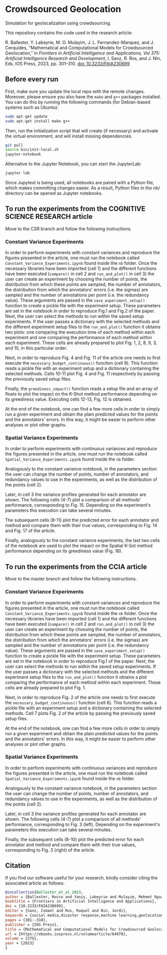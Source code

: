 # Crowdsourced Geolocation
Simulation for geolocalization using crowdsourcing.

This repository contains the code used in the research article:

R. Ballester, Y. Labeyrie, M. O. Mulayim, J. L. Fernandez-Marquez, and J. Cerquides, “Mathematical and Computational Models for Crowdsourced Geolocation,” in _Frontiers in Artificial Intelligence and Applications, Vol 375: Artificial Intelligence Research and Development_, I. Sanz, R. Ros, and J. Nin, Eds. IOS Press, 2023, pp. 301–310. [doi: 10.3233/FAIA230699](https://doi.org/10.3233/FAIA230699)

## Before every run
First, make sure you update the local repo with the remote changes. 
Moreover, please ensure you also have the `make` and `g++` packages installed. You can do this by running the following commands (for Debian-based systems such as Ubuntu):

```bash
sudo apt-get update
sudo apt-get install make g++
```

Then, run the initialization script that will create (if necessary) and activate the virtual environment, and will install missing dependencies.

```bash
git pull
source bin/init-local.sh
jupyter-notebook
```

Alternative to the Jupyter Notebook, you can start the JupyterLab: 

```bash
jupyter lab
```
Since Jupytext is being used, all notebooks are paired with a Python file, which makes committing changes easier. As a result, Python files in the nb/ directory can be opened as Jupyter notebooks.

## To run the experiments from the COGNITIVE SCIENCE RESEARCH article
Move to the CSR branch and follow the following instructions.

### Constant Variance Experiments
In order to perform experiments with constant variances and reproduce the figures presented in the article, one must run the notebook called `Constant_Variance_Experiments.ipynb` found inside the `nb` folder. 
Once the necessary libraries have been imported (cell 1) and the different functions have been executed (`compare()` in cell 2 and `run_and_plot()` in cell 3) the user can create an experiment by choosing the number of points, the distribution from which these points are sampled, the number of annotators, the distribution from which the annotators' errors (i.e. the sigmas) are sampled and the number of annotations per point (i.e. the redundancy value). These arguments are passed in the `save_experiment_setup()` function to create a pickle file with the experiment setup. These parameters are set in the notebook in order to reproduce Fig.1 and Fig.2 of the paper.
Next, the user can select the methods to run within the saved setup experiments. If the user passes a dictionary with the selected methods and the different experiment setup files to the `run_and_plot()` function it obtains two plots: one comparing the execution time of each method within each experiment and one comparing the performance of each method within each experiment.
These cells are already prepared to plot Fig. 1, 2, 8, 9, 3, and 10, in this particular order.

Next, in order to reproduce Fig. 4 and Fig. 11 of the article one needs to first execute the `necessary_budget_continuous()` function (cell 9). This function reads a pickle file with an experiment setup and a dictionary containing the selected methods. Cells 10-11 plot Fig. 4 and Fig. 11 respectively by passing the previously saved setup files.

Finally, the `greediness_impact()` function reads a setup file and an array of floats to plot the impact on the K-Shot method performance depending on its greediness value. Executing cells 12-13, Fig. 12 is obtained.

At the end of the notebook, one can find a few more cells in order to simply run a given experiment and obtain the plain predicted values for the points and the annotators' errors. In this way, it might be easier to perform other analyses or plot other graphs.

### Spatial Variance Experiments
In order to perform experiments with continuous variances and reproduce the figures presented in the article, one must run the notebook called `Spatial_Variance_Experiments.ipynb` found inside the `nb` folder. 

Analogously to the constant variance notebook, in the parameters section the user can change the number of points, number of annotators, and redundancy values to use in the experiments, as well as the distribution of the points (cell 2).

Later, in cell 3 the variance profiles generated for each annotator are shown.
The following cells (4-7) plot a comparison of all methods' performance, corresponding to Fig. 15. Depending on the experiment's parameters this execution can take several minutes.

The subsequent cells (8-11) plot the predicted error for each annotator and method and compare them with their true values, corresponding to Fig. 14 and Fig. 17 of the article.

Finally, analogously to the constant variance experiments, the last two cells of the notebook are used to plot the impact on the Spatial K-Sot method performance depending on its greediness value (Fig. 16).


## To run the experiments from the CCIA article
Move to the master branch and follow the following instructions.

### Constant Variance Experiments
In order to perform experiments with constant variances and reproduce the figures presented in the article, one must run the notebook called `Constant_Variance_Experiments.ipynb` found inside the `nb` folder. 
Once the necessary libraries have been imported (cell 1) and the different functions have been executed (`compare()` in cell 2 and `run_and_plot()` in cell 3) the user can create an experiment by choosing the number of points, the distribution from which these points are sampled, the number of annotators, the distribution from which the annotators' errors (i.e. the sigmas) are sampled and the number of annotations per point (i.e. the redundancy value). These arguments are passed in the `save_experiment_setup()` function to create a pickle file with the experiment setup. These parameters are set in the notebook in order to reproduce Fig.1 of the paper.
Next, the user can select the methods to run within the saved setup experiments. If the user passes a dictionary with the selected methods and the different experiment setup files to the `run_and_plot()` function it obtains a plot comparing the performance of each method within each experiment.
These cells are already prepared to plot Fig. 1.

Next, in order to reproduce Fig. 2 of the article one needs to first execute the `necessary_budget_continuous()` function (cell 6). This function reads a pickle file with an experiment setup and a dictionary containing the selected methods. Cell 7 plots Fig. 2 of the article by passing the previously saved setup files.

At the end of the notebook, one can find a few more cells in order to simply run a given experiment and obtain the plain predicted values for the points and the annotators' errors. In this way, it might be easier to perform other analyses or plot other graphs.


### Spatial Variance Experiments
In order to perform experiments with continuous variances and reproduce the figures presented in the article, one must run the notebook called `Spatial_Variance_Experiments.ipynb` found inside the `nb` folder. 

Analogously to the constant variance notebook, in the parameters section the user can change the number of points, number of annotators, and redundancy values to use in the experiments, as well as the distribution of the points (cell 2).

Later, in cell 3 the variance profiles generated for each annotator are shown.
The following cells (4-7) plot a comparison of all methods' performance, corresponding to Fig. 3 (left). Depending on the experiment's parameters this execution can take several minutes.

Finally, the subsequent cells (8-10) plot the predicted error for each annotator and method and compare them with their true values, corresponding to Fig. 3 (right) of the article.

## Citation

If you find our software useful for your research, kindly consider citing the associated article as follows:

```bibtex
@incollection{Ballester_et_al_2023,
author = {Ballester, Rocco and Yanis, Labeyrie and Mulayim, Mehmet Oguz and Fernandez-Marquez, Jose Luis and Cerquides, Jesus},
booktitle = {Frontiers in Artificial Intelligence and Applications},
doi = {10.3233/FAIA230699},
editor = {Sanz, Ismael and Ros, Raquel and Nin, Jordi},
keywords = {social media,disaster response,machine learning,geolocation,crowdsourcing},
pages = {301--310},
publisher = {IOS Press},
title = {Mathematical and Computational Models for Crowdsourced Geolocation},
url = {https://ebooks.iospress.nl/volumearticle/64978},
volume = {375},
year = {2023}
}
```


